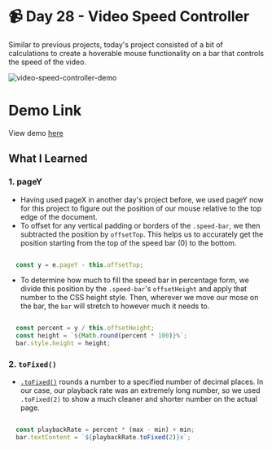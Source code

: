 # 📹 Day 28 - Video Speed Controller

Similar to previous projects, today's project consisted of a bit of calculations to create a hoverable mouse functionality on a bar that controls the speed of the video.

![video-speed-controller-demo](https://i.ibb.co/GMWTs8g/Screen-Shot-2021-05-23-at-8-53-51-PM.png)

# Demo Link
View demo [here](https://sandaiiyahh.github.io/JavaScript30/28-Video%20Speed%20Controller/index.html)


## What I Learned

### 1. pageY
 - Having used pageX in another day's project before, we used pageY now for this project to figure out the position of our mouse relative to the top edge of the document.
 - To offset for any vertical padding or borders of the `.speed-bar`, we then subtracted the position by `offsetTop`. This helps us to accurately get the position starting from the top of the speed bar (0) to the bottom.
 
```javascript

  const y = e.pageY - this.offsetTop;

```

- To determine how much to fill the speed bar in percentage form, we divide this position by the `.speed-bar`'s `offsetHeight` and apply that number to the CSS height style. Then, wherever we move our mose on the bar, the `bar` will stretch to however much it needs to.

```javascript

  const percent = y / this.offsetHeight;
  const height = `${Math.round(percent * 100)}%`;
  bar.style.height = height;

```

### 2. `toFixed()`
 - [`.toFixed()`](https://developer.mozilla.org/en-US/docs/Web/JavaScript/Reference/Global_Objects/Number/toFixed) rounds a number to a specified number of decimal places. In our case, our playback rate was an extremely long number, so we used `.toFixed(2)` to show a much cleaner and shorter number on the actual page.
 
```javascript

  const playbackRate = percent * (max - min) + min;
  bar.textContent = `${playbackRate.toFixed(2)}x`;

```
 
 
 
 
 
 
 
